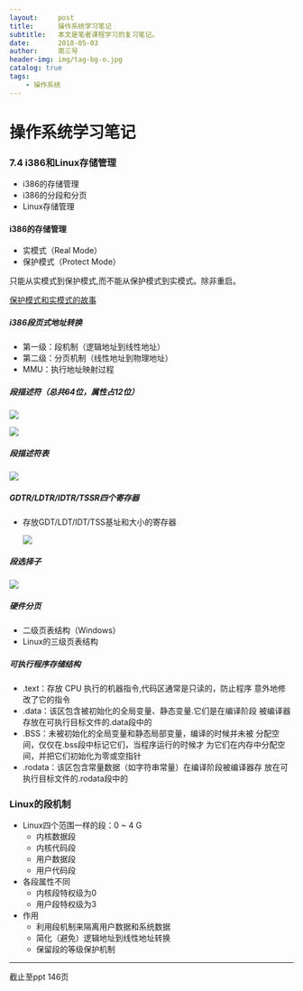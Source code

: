 ```yaml
---
layout:     post
title:      操作系统学习笔记
subtitle:   本文是笔者课程学习的复习笔记。
date:       2018-05-03
author:     南三号
header-img: img/tag-bg-o.jpg
catalog: true
tags:
    - 操作系统
---
```


# 操作系统学习笔记

### 7.4  i386和Linux存储管理

- i386的存储管理
- i386的分段和分页
- Linux存储管理

#### i386的存储管理

- 实模式（Real Mode）
- 保护模式（Protect Mode）

只能从实模式到保护模式,而不能从保护模式到实模式。除非重启。

[保护模式和实模式的故事](https://blog.csdn.net/trochiluses/article/details/8954527)

##### i386段页式地址转换

- 第一级：段机制（逻辑地址到线性地址）
- 第二级：分页机制（线性地址到物理地址）
- MMU：执行地址映射过程

##### 段描述符（总共64位，属性占12位）

![](https://nansanhao.github.io\img-blog\OS-SS-1.png)

![](https://nansanhao.github.io\img-blog\OS-SS-2.png)

##### 段描述符表

![](https://nansanhao.github.io\img-blog\OS-SS-3.png)

##### GDTR/LDTR/IDTR/TSSR四个寄存器

- 存放GDT/LDT/IDT/TSS基址和大小的寄存器

  ![](https://nansanhao.github.io\img-blog\OS-SS-4.png)

##### 段选择子

![](https://nansanhao.github.io\img-blog\OS-SS-4.png)

##### 硬件分页

- 二级页表结构（Windows）
- Linux的三级页表结构

##### 可执行程序存储结构 

- .text：存放 CPU 执行的机器指令,代码区通常是只读的，防止程序 意外地修改了它的指令
- .data：该区包含被初始化的全局变量、静态变量.它们是在编译阶段 被编译器存放在可执行目标文件的.data段中的
- .BSS：未被初始化的全局变量和静态局部变量，编译的时候并未被 分配空间，仅仅在.bss段中标记它们，当程序运行的时候才 为它们在内存中分配空间，并把它们初始化为零或空指针
- .rodata：该区包含常量数据（如字符串常量）在编译阶段被编译器存 放在可执行目标文件的.rodata段中的

### Linux的段机制 

- Linux四个范围一样的段：0 ~ 4 G
  - 内核数据段
  - 内核代码段
  - 用户数据段
  - 用户代码段
- 各段属性不同
  - 内核段特权级为0
  - 用户段特权级为3 
- 作用
  - 利用段机制来隔离用户数据和系统数据
  - 简化（避免）逻辑地址到线性地址转换
  - 保留段的等级保护机制 

------

截止至ppt  146页

